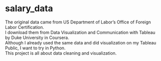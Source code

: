 # salary_data
The original data came from US Department of Labor’s Office of Foreign Labor Certification.  
I download them from Data Visualization and Communication with Tableau by Duke University in Coursera.  
Although I already used the same data and did visualization on my Tableau Public, I want to try in Python.  
This project is all about data cleaning and visualization.  
